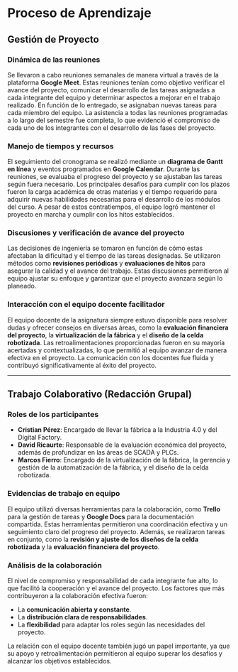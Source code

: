 # Proceso de Aprendizaje

## Gestión de Proyecto

### Dinámica de las reuniones
Se llevaron a cabo reuniones semanales de manera virtual a través de la plataforma **Google Meet**. Estas reuniones tenían como objetivo verificar el avance del proyecto, comunicar el desarrollo de las tareas asignadas a cada integrante del equipo y determinar aspectos a mejorar en el trabajo realizado. En función de lo entregado, se asignaban nuevas tareas para cada miembro del equipo. La asistencia a todas las reuniones programadas a lo largo del semestre fue completa, lo que evidenció el compromiso de cada uno de los integrantes con el desarrollo de las fases del proyecto.

### Manejo de tiempos y recursos
El seguimiento del cronograma se realizó mediante un **diagrama de Gantt en línea** y eventos programados en **Google Calendar**. Durante las reuniones, se evaluaba el progreso del proyecto y se ajustaban las tareas según fuera necesario. Los principales desafíos para cumplir con los plazos fueron la carga académica de otras materias y el tiempo requerido para adquirir nuevas habilidades necesarias para el desarrollo de los módulos del curso. A pesar de estos contratiempos, el equipo logró mantener el proyecto en marcha y cumplir con los hitos establecidos.

### Discusiones y verificación de avance del proyecto
Las decisiones de ingeniería se tomaron en función de cómo estas afectaban la dificultad y el tiempo de las tareas designadas. Se utilizaron métodos como **revisiones periódicas** y **evaluaciones de hitos** para asegurar la calidad y el avance del trabajo. Estas discusiones permitieron al equipo ajustar su enfoque y garantizar que el proyecto avanzara según lo planeado.

### Interacción con el equipo docente facilitador
El equipo docente de la asignatura siempre estuvo disponible para resolver dudas y ofrecer consejos en diversas áreas, como la **evaluación financiera del proyecto**, la **virtualización de la fábrica** y el **diseño de la celda robotizada**. Las retroalimentaciones proporcionadas fueron en su mayoría acertadas y contextualizadas, lo que permitió al equipo avanzar de manera efectiva en el proyecto. La comunicación con los docentes fue fluida y contribuyó significativamente al éxito del proyecto.

---

## Trabajo Colaborativo (Redacción Grupal)

### Roles de los participantes

- **Cristian Pérez**: Encargado de llevar la fábrica a la Industria 4.0 y del Digital Factory.
- **David Ricaurte**: Responsable de la evaluación económica del proyecto, además de profundizar en las áreas de SCADA y PLCs.
- **Marcos Fierro**: Encargado de la virtualización de la fábrica, la gerencia y gestión de la automatización de la fábrica, y el diseño de la celda robotizada.

### Evidencias de trabajo en equipo
El equipo utilizó diversas herramientas para la colaboración, como **Trello** para la gestión de tareas y **Google Docs** para la documentación compartida. Estas herramientas permitieron una coordinación efectiva y un seguimiento claro del progreso del proyecto. Además, se realizaron tareas en conjunto, como la **revisión y ajuste de los diseños de la celda robotizada** y la **evaluación financiera del proyecto**.

### Análisis de la colaboración
El nivel de compromiso y responsabilidad de cada integrante fue alto, lo que facilitó la cooperación y el avance del proyecto. Los factores que más contribuyeron a la colaboración efectiva fueron:

- La **comunicación abierta y constante**.
- La **distribución clara de responsabilidades**.
- La **flexibilidad** para adaptar los roles según las necesidades del proyecto.

La relación con el equipo docente también jugó un papel importante, ya que su apoyo y retroalimentación permitieron al equipo superar los desafíos y alcanzar los objetivos establecidos.
